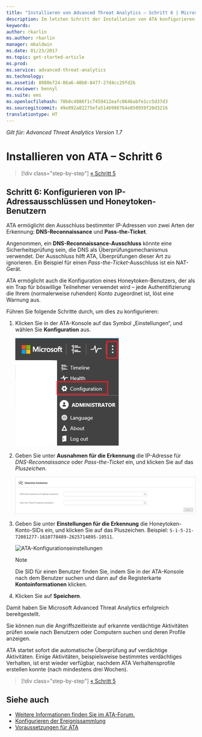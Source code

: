 ```yaml
---
title: "Installieren von Advanced Threat Analytics – Schritt 6 | Microsoft-Dokumentation"
description: Im letzten Schritt der Installation von ATA konfigurieren Sie den Honeytoken-Benutzer.
keywords: 
author: rkarlin
ms.author: rkarlin
manager: mbaldwin
ms.date: 01/23/2017
ms.topic: get-started-article
ms.prod: 
ms.service: advanced-threat-analytics
ms.technology: 
ms.assetid: 8980e724-06a6-40b0-8477-27d4cc29fd2b
ms.reviewer: bennyl
ms.suite: ems
ms.openlocfilehash: 70b8c4886f1c7459412eafc0646abfe1cc5d37d3
ms.sourcegitcommit: 49e892a82275efa5146998764e850959f20d3216
translationtype: HT
---
```

*Gilt für: Advanced Threat Analytics Version 1.7*



# <a name="install-ata---step-6"></a>Installieren von ATA – Schritt 6

>[!div class="step-by-step"]
[« Schritt 5](install-ata-step5.md)

## <a name="step-6-configure--ip-address-exclusions-and-honeytoken-user"></a>Schritt 6: Konfigurieren von IP-Adressausschlüssen und Honeytoken-Benutzern
ATA ermöglicht den Ausschluss bestimmter IP-Adressen von zwei Arten der Erkennung: **DNS-Reconnaissance** und **Pass-the-Ticket**. 

Angenommen, ein **DNS-Reconnaissance-Ausschluss** könnte eine Sicherheitsprüfung sein, die DNS als Überprüfungsmechanismus verwendet. Der Ausschluss hilft ATA, Überprüfungen dieser Art zu ignorieren. Ein Beispiel für einen *Pass-the-Ticket*-Ausschluss ist ein NAT-Gerät.    

ATA ermöglicht auch die Konfiguration eines Honeytoken-Benutzers, der als ein Trap für böswillige Teilnehmer verwendet wird – jede Authentifizierung die Ihrem (normalerweise ruhenden) Konto zugeordnet ist, löst eine Warnung aus.

Führen Sie folgende Schritte durch, um dies zu konfigurieren:

1.  Klicken Sie in der ATA-Konsole auf das Symbol „Einstellungen“, und wählen Sie **Konfiguration** aus.

    ![ATA-Konfigurationseinstellungen](media/ATA-config-icon.JPG)

2.  Geben Sie unter **Ausnahmen für die Erkennung** die IP-Adresse für *DNS-Reconnaissance* oder *Pass-the-Ticket* ein, und klicken Sie auf das *Pluszeichen*.

    ![Änderungen speichern](media/ATA-exclusions.png)

3.  Geben Sie unter **Einstellungen für die Erkennung** die Honeytoken-Konto-SIDs ein, und klicken Sie auf das Pluszeichen. Beispiel: `S-1-5-21-72081277-1610778489-2625714895-10511`.

    ![ATA-Konfigurationseinstellungen](media/ATA-honeytoken.png)

    > [!NOTE]
    > Die SID für einen Benutzer finden Sie, indem Sie in der ATA-Konsole nach dem Benutzer suchen und dann auf die Registerkarte **Kontoinformationen** klicken. 

4.  Klicken Sie auf **Speichern**.


Damit haben Sie Microsoft Advanced Threat Analytics erfolgreich bereitgestellt.

Sie können nun die Angriffszeitleiste auf erkannte verdächtige Aktivitäten prüfen sowie nach Benutzern oder Computern suchen und deren Profile anzeigen.

ATA startet sofort die automatische Überprüfung auf verdächtige Aktivitäten. Einige Aktivitäten, beispielsweise bestimmtes verdächtiges Verhalten, ist erst wieder verfügbar, nachdem ATA Verhaltensprofile erstellen konnte (nach mindestens drei Wochen).


>[!div class="step-by-step"]
[« Schritt 5](install-ata-step5.md)


## <a name="see-also"></a>Siehe auch

- [Weitere Informationen finden Sie im ATA-Forum.](https://social.technet.microsoft.com/Forums/security/home?forum=mata)
- [Konfigurieren der Ereignissammlung](configure-event-collection.md)
- [Voraussetzungen für ATA](/advanced-threat-analytics/plan-design/ata-prerequisites)

